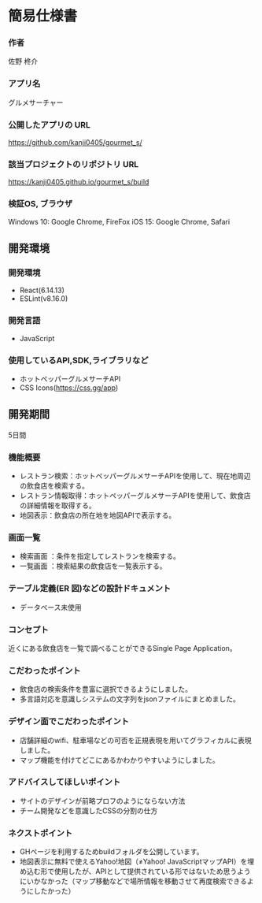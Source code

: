 # 簡易仕様書

### 作者
佐野 柊介

### アプリ名
グルメサーチャー

### 公開したアプリの URL
https://github.com/kanji0405/gourmet_s/

### 該当プロジェクトのリポジトリ URL
https://kanji0405.github.io/gourmet_s/build

### 検証OS, ブラウザ
Windows 10: Google Chrome, FireFox
iOS 15: Google Chrome, Safari

## 開発環境
### 開発環境
- React(6.14.13)
- ESLint(v8.16.0)

### 開発言語
- JavaScript

### 使用しているAPI,SDK,ライブラリなど
- ホットペッパーグルメサーチAPI
- CSS Icons(https://css.gg/app)

## 開発期間
5日間

### 機能概要
- レストラン検索：ホットペッパーグルメサーチAPIを使用して、現在地周辺の飲食店を検索する。
- レストラン情報取得：ホットペッパーグルメサーチAPIを使用して、飲食店の詳細情報を取得する。
- 地図表示：飲食店の所在地を地図APIで表示する。

### 画面一覧
- 検索画面 ：条件を指定してレストランを検索する。
- 一覧画面 ：検索結果の飲食店を一覧表示する。

### テーブル定義(ER 図)などの設計ドキュメント
- データベース未使用

### コンセプト
近くにある飲食店を一覧で調べることができるSingle Page Application。

### こだわったポイント
- 飲食店の検索条件を豊富に選択できるようにしました。
- 多言語対応を意識しシステムの文字列をjsonファイルにまとめました。

### デザイン面でこだわったポイント
- 店舗詳細のwifi、駐車場などの可否を正規表現を用いてグラフィカルに表現しました。
- マップ機能を付けてどこにあるかわかりやすいようにしました。

### アドバイスしてほしいポイント
- サイトのデザインが前略プロフのようにならない方法
- チーム開発などを意識したCSSの分割の仕方

### ネクストポイント
- GHページを利用するためbuildフォルダを公開しています。
- 地図表示に無料で使えるYahoo!地図（≠Yahoo! JavaScriptマップAPI）を埋め込む形で使用したが、APIとして提供されている形ではないため思うようにいかなかった（マップ移動などで場所情報を移動させて再度検索できるようにしたかった）
